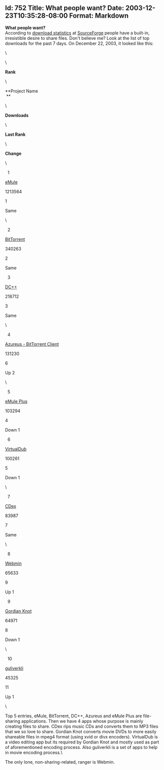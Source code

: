 Id: 752
Title: What people want?
Date: 2003-12-23T10:35:28-08:00
Format: Markdown
--------------
**What people want?**\
According to [download
statistics](http://sourceforge.net/top/toplist.php?type=downloads_week)
at [SourceForge](http://sf.net) people have a built-in, irresistible
desire to share files. Don't believe me? Look at the list of top
downloads for the past 7 days. On December 22, 2003, it looked like
this:

\

\

**Rank**

\

**Project Name\
 **

\

**Downloads**

\

**Last Rank**

\

**Change**   

\

  1

[eMule](http://sourceforge.net/projects/emule/)

1213564   

1   

Same   

\

  2

[BitTorrent](http://sourceforge.net/projects/bittorrent/)

340263   

2   

Same   

  3

[DC++](http://sourceforge.net/projects/dcplusplus/)

218712   

3   

Same   

\

  4

[Azureus - BitTorrent Client](http://sourceforge.net/projects/azureus/)

131230   

6   

Up 2   

\

  5

[eMule Plus](http://sourceforge.net/projects/emuleplus/)

103294   

4   

Down 1   

  6

[VirtualDub](http://sourceforge.net/projects/virtualdub/)

100261   

5   

Down 1   

\

  7

[CDex](http://sourceforge.net/projects/cdexos/)

83987   

7   

Same   

\

  8

[Webmin](http://sourceforge.net/projects/webadmin/)

65633   

9   

Up 1   

  9

[Gordian Knot](http://sourceforge.net/projects/gordianknot/)

64971   

8   

Down 1   

\

  10

[guliverkli](http://sourceforge.net/projects/guliverkli/)

45325   

11   

Up 1   

\

Top 5 entries, eMule, BitTorrent, DC++, Azureus and eMule Plus are
file-sharing applications. Then we have 4 apps whose purpose is mainly
creating files to share. CDex rips music CDs and converts them to MP3
files that we so love to share. Gordian Knot converts movie DVDs to more
easily shareable files in mpeg4 format (using xvid or divx encoders).
VirtualDub is a video editing app but its required by Gordian Knot and
mostly used as part of aforementioned encoding process. Also guliverkli
is a set of apps to help in movie encoding process.\

The only lone, non-sharing-related, ranger is Webmin.
